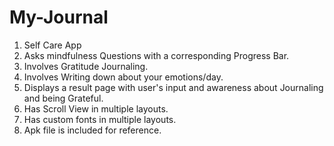 # My-Journal
1. Self Care App
2. Asks mindfulness Questions with a corresponding Progress Bar.
3. Involves Gratitude Journaling.
4. Involves Writing down about your emotions/day. 
5. Displays a result page with user's input and awareness about Journaling and being Grateful.
6. Has Scroll View in multiple layouts.
7. Has custom fonts in multiple layouts.
8. Apk file is included for reference.
